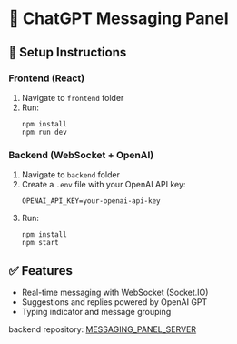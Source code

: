 
# 🧪 ChatGPT Messaging Panel

## 🔧 Setup Instructions

### Frontend (React)
1. Navigate to `frontend` folder
2. Run:
   ```
   npm install
   npm run dev
   ```

### Backend (WebSocket + OpenAI)
1. Navigate to `backend` folder
2. Create a `.env` file with your OpenAI API key:
   ```
   OPENAI_API_KEY=your-openai-api-key
   ```
3. Run:
   ```
   npm install
   npm start
   ```

## ✅ Features
- Real-time messaging with WebSocket (Socket.IO)
- Suggestions and replies powered by OpenAI GPT
- Typing indicator and message grouping


backend repository: [MESSAGING_PANEL_SERVER](https://github.com/devstar222696/MESSAGING_PANEL_SERVER)
